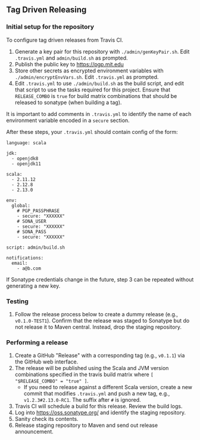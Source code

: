 ## Tag Driven Releasing

### Initial setup for the repository

To configure tag driven releases from Travis CI.

  1. Generate a key pair for this repository with `./admin/genKeyPair.sh`.
     Edit `.travis.yml` and `admin/build.sh` as prompted.
  1. Publish the public key to https://pgp.mit.edu
  1. Store other secrets as encrypted environment variables with `./admin/encryptEnvVars.sh`.
     Edit `.travis.yml` as prompted.
  1. Edit `.travis.yml` to use `./admin/build.sh` as the build script,
     and edit that script to use the tasks required for this project.
     Ensure that `RELEASE_COMBO` is `true` for build matrix combinations
     that should be released to sonatype (when building a tag).

It is important to add comments in `.travis.yml` to identify the name
of each environment variable encoded in a `secure` section.

After these steps, your `.travis.yml` should contain config of the form:

```
language: scala

jdk:
  - openjdk8
  - openjdk11

scala:
  - 2.11.12
  - 2.12.8
  - 2.13.0

env:
  global:
    # PGP_PASSPHRASE
    - secure: "XXXXXX"
    # SONA_USER
    - secure: "XXXXXX"
    # SONA_PASS
    - secure: "XXXXXX"

script: admin/build.sh

notifications:
  email:
    - a@b.com
```

If Sonatype credentials change in the future, step 3 can be repeated
without generating a new key.

### Testing

  1. Follow the release process below to create a dummy release (e.g., `v0.1.0-TEST1`).
     Confirm that the release was staged to Sonatype but do not release it to Maven
     central. Instead, drop the staging repository.

### Performing a release

  1. Create a GitHub "Release" with a corresponding tag (e.g., `v0.1.1`) via the GitHub
     web interface.
  1. The release will be published using the Scala and JVM version combinations specified
     in the travis build matrix where `[ "$RELEASE_COMBO" = "true" ]`.
     - If you need to release against a different Scala version, create a new commit that modifies
       `.travis.yml` and push a new tag, e.g., `v1.2.3#2.13.0-RC1`. The suffix after `#` is ignored.
  1. Travis CI will schedule a build for this release. Review the build logs.
  1. Log into https://oss.sonatype.org/ and identify the staging repository.
  1. Sanity check its contents.
  1. Release staging repository to Maven and send out release announcement.
